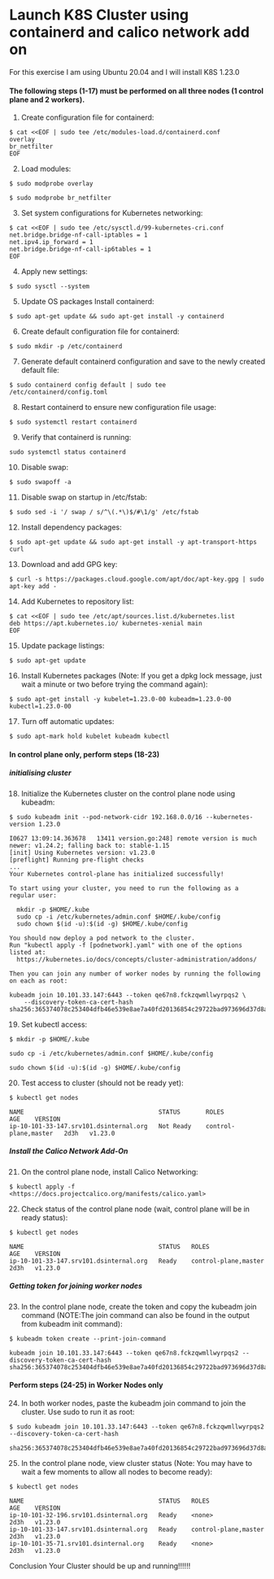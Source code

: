 # Launch K8S Cluster using containerd and calico network add on

For this exercise I am using Ubuntu 20.04 and I will install K8S 1.23.0
 

#### The following steps (1-17) must be performed on all three nodes (1 control plane and 2 workers).

1. Create configuration file for containerd:
```
$ cat <<EOF | sudo tee /etc/modules-load.d/containerd.conf
overlay
br_netfilter
EOF
```

2. Load modules:
```
$ sudo modprobe overlay
```
```
$ sudo modprobe br_netfilter
```

3. Set system configurations for Kubernetes networking:
```
$ cat <<EOF | sudo tee /etc/sysctl.d/99-kubernetes-cri.conf
net.bridge.bridge-nf-call-iptables = 1
net.ipv4.ip_forward = 1
net.bridge.bridge-nf-call-ip6tables = 1
EOF
```

4. Apply new settings:
```
$ sudo sysctl --system
```

5. Update OS packages Install containerd:
```
$ sudo apt-get update && sudo apt-get install -y containerd
```

6. Create default configuration file for containerd:
```
$ sudo mkdir -p /etc/containerd
```

7. Generate default containerd configuration and save to the newly created default file:
```
$ sudo containerd config default | sudo tee /etc/containerd/config.toml
```

8. Restart containerd to ensure new configuration file usage:
```
$ sudo systemctl restart containerd
```

9. Verify that containerd is running:
```
sudo systemctl status containerd
```

10. Disable swap:
```
$ sudo swapoff -a
```

11. Disable swap on startup in /etc/fstab:
```
$ sudo sed -i '/ swap / s/^\(.*\)$/#\1/g' /etc/fstab
```

12. Install dependency packages:
```
$ sudo apt-get update && sudo apt-get install -y apt-transport-https curl
```

13. Download and add GPG key:
```
$ curl -s https://packages.cloud.google.com/apt/doc/apt-key.gpg | sudo apt-key add -
```

14. Add Kubernetes to repository list:
```
$ cat <<EOF | sudo tee /etc/apt/sources.list.d/kubernetes.list
deb https://apt.kubernetes.io/ kubernetes-xenial main
EOF
```

15. Update package listings:
```
$ sudo apt-get update
```

16. Install Kubernetes packages (Note: If you get a dpkg lock message, just wait a minute or two before trying the command again):
```
$ sudo apt-get install -y kubelet=1.23.0-00 kubeadm=1.23.0-00 kubectl=1.23.0-00
```

17. Turn off automatic updates:
```
$ sudo apt-mark hold kubelet kubeadm kubectl
``` 

#### In control plane only, perform steps (18-23)

 
##### initialising cluster

18. Initialize the Kubernetes cluster on the control plane node using kubeadm:
```
$ sudo kubeadm init --pod-network-cidr 192.168.0.0/16 --kubernetes-version 1.23.0
```
```
I0627 13:09:14.363678   13411 version.go:248] remote version is much newer: v1.24.2; falling back to: stable-1.15
[init] Using Kubernetes version: v1.23.0
[preflight] Running pre-flight checks
...
Your Kubernetes control-plane has initialized successfully!

To start using your cluster, you need to run the following as a regular user:

  mkdir -p $HOME/.kube
  sudo cp -i /etc/kubernetes/admin.conf $HOME/.kube/config
  sudo chown $(id -u):$(id -g) $HOME/.kube/config

You should now deploy a pod network to the cluster.
Run "kubectl apply -f [podnetwork].yaml" with one of the options listed at:
  https://kubernetes.io/docs/concepts/cluster-administration/addons/

Then you can join any number of worker nodes by running the following on each as root:

kubeadm join 10.101.33.147:6443 --token qe67n8.fckzqwmllwyrpqs2 \
    --discovery-token-ca-cert-hash sha256:365374078c253404dfb46e539e8ae7a40fd20136854c29722bad973696d37d8a
```

19. Set kubectl access:
```
$ mkdir -p $HOME/.kube
```
```
sudo cp -i /etc/kubernetes/admin.conf $HOME/.kube/config
```
```
sudo chown $(id -u):$(id -g) $HOME/.kube/config
```

20. Test access to cluster (should not be ready yet):
```
$ kubectl get nodes
```
```
NAME                                     STATUS       ROLES                  AGE    VERSION
ip-10-101-33-147.srv101.dsinternal.org   Not Ready    control-plane,master   2d3h   v1.23.0
```

##### Install the Calico Network Add-On

21. On the control plane node, install Calico Networking:
```
$ kubectl apply -f <https://docs.projectcalico.org/manifests/calico.yaml>
```

22. Check status of the control plane node (wait, control plane will be in ready status):
```
$ kubectl get nodes
```
```
NAME                                     STATUS   ROLES                  AGE    VERSION
ip-10-101-33-147.srv101.dsinternal.org   Ready    control-plane,master   2d3h   v1.23.0
```

##### Getting token for joining worker nodes

23. In the control plane node, create the token and copy the kubeadm join command (NOTE:The join command can also be found in the output from kubeadm init command):
```
$ kubeadm token create --print-join-command
```
```
kubeadm join 10.101.33.147:6443 --token qe67n8.fckzqwmllwyrpqs2 --discovery-token-ca-cert-hash sha256:365374078c253404dfb46e539e8ae7a40fd20136854c29722bad973696d37d8a
```

#### Perform steps (24-25) in Worker Nodes only

24. In both worker nodes, paste the kubeadm join command to join the cluster. Use sudo to run it as root:
```
$ sudo kubeadm join 10.101.33.147:6443 --token qe67n8.fckzqwmllwyrpqs2 --discovery-token-ca-cert-hash 
```
```
sha256:365374078c253404dfb46e539e8ae7a40fd20136854c29722bad973696d37d8a
```

25. In the control plane node, view cluster status (Note: You may have to wait a few moments to allow all nodes to become ready):
```
$ kubectl get nodes
```
```
NAME                                     STATUS   ROLES                  AGE    VERSION
ip-10-101-32-196.srv101.dsinternal.org   Ready    <none>                 2d3h   v1.23.0
ip-10-101-33-147.srv101.dsinternal.org   Ready    control-plane,master   2d3h   v1.23.0
ip-10-101-35-71.srv101.dsinternal.org    Ready    <none>                 2d3h   v1.23.0
```


Conclusion
Your Cluster should be up and running!!!!!!
